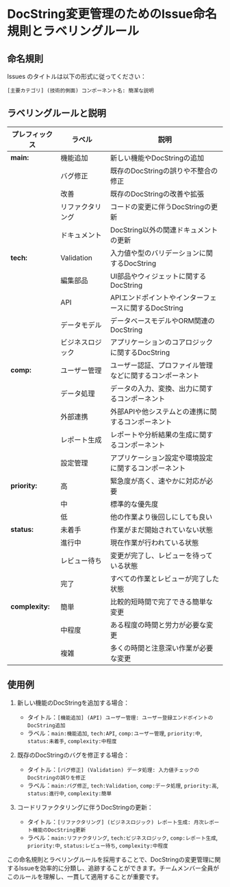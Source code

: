 # DocString変更管理のためのIssue命名規則とラベリングルール

## 命名規則

Issues のタイトルは以下の形式に従ってください：

```
[主要カテゴリ] (技術的側面) コンポーネント名: 簡潔な説明
```

## ラベリングルールと説明

| プレフィックス | ラベル | 説明 |
|--------------|-------|------|
| **main:** | 機能追加 | 新しい機能やDocStringの追加 |
| | バグ修正 | 既存のDocStringの誤りや不整合の修正 |
| | 改善 | 既存のDocStringの改善や拡張 |
| | リファクタリング | コードの変更に伴うDocStringの更新 |
| | ドキュメント | DocString以外の関連ドキュメントの更新 |
| **tech:** | Validation | 入力値や型のバリデーションに関するDocString |
| | 編集部品 | UI部品やウィジェットに関するDocString |
| | API | APIエンドポイントやインターフェースに関するDocString |
| | データモデル | データベースモデルやORM関連のDocString |
| | ビジネスロジック | アプリケーションのコアロジックに関するDocString |
| **comp:** | ユーザー管理 | ユーザー認証、プロファイル管理などに関するコンポーネント |
| | データ処理 | データの入力、変換、出力に関するコンポーネント |
| | 外部連携 | 外部APIや他システムとの連携に関するコンポーネント |
| | レポート生成 | レポートや分析結果の生成に関するコンポーネント |
| | 設定管理 | アプリケーション設定や環境設定に関するコンポーネント |
| **priority:** | 高 | 緊急度が高く、速やかに対応が必要 |
| | 中 | 標準的な優先度 |
| | 低 | 他の作業より後回しにしても良い |
| **status:** | 未着手 | 作業がまだ開始されていない状態 |
| | 進行中 | 現在作業が行われている状態 |
| | レビュー待ち | 変更が完了し、レビューを待っている状態 |
| | 完了 | すべての作業とレビューが完了した状態 |
| **complexity:** | 簡単 | 比較的短時間で完了できる簡単な変更 |
| | 中程度 | ある程度の時間と労力が必要な変更 |
| | 複雑 | 多くの時間と注意深い作業が必要な変更 |

## 使用例

1. 新しい機能のDocStringを追加する場合：
   - タイトル：`[機能追加] (API) ユーザー管理: ユーザー登録エンドポイントのDocString追加`
   - ラベル：`main:機能追加`, `tech:API`, `comp:ユーザー管理`, `priority:中`, `status:未着手`, `complexity:中程度`

2. 既存のDocStringのバグを修正する場合：
   - タイトル：`[バグ修正] (Validation) データ処理: 入力値チェックのDocStringの誤りを修正`
   - ラベル：`main:バグ修正`, `tech:Validation`, `comp:データ処理`, `priority:高`, `status:進行中`, `complexity:簡単`

3. コードリファクタリングに伴うDocStringの更新：
   - タイトル：`[リファクタリング] (ビジネスロジック) レポート生成: 月次レポート機能のDocString更新`
   - ラベル：`main:リファクタリング`, `tech:ビジネスロジック`, `comp:レポート生成`, `priority:中`, `status:レビュー待ち`, `complexity:中程度`

この命名規則とラベリングルールを採用することで、DocStringの変更管理に関するIssueを効率的に分類し、追跡することができます。チームメンバー全員がこのルールを理解し、一貫して適用することが重要です。

